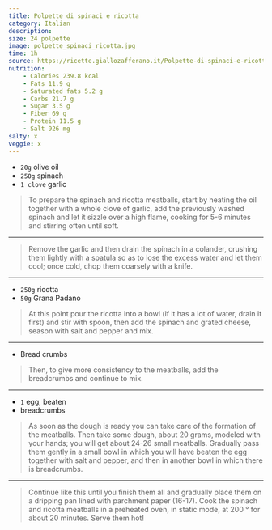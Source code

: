 ```yaml
---
title: Polpette di spinaci e ricotta
category: Italian
description:
size: 24 polpette
image: polpette_spinaci_ricotta.jpg
time: 1h
source: https://ricette.giallozafferano.it/Polpette-di-spinaci-e-ricotta.html
nutrition:
	- Calories 239.8 kcal
	- Fats 11.9 g
	- Saturated fats 5.2 g
	- Carbs 21.7 g
	- Sugar 3.5 g
	- Fiber 69 g
	- Protein 11.5 g
	- Salt 926 mg
salty: x
veggie: x
---
```


* `20g` olive oil
* `250g` spinach
* `1 clove` garlic

> To prepare the spinach and ricotta meatballs, start by heating the oil together with a whole clove of garlic, add the previously washed spinach and let it sizzle over a high flame, cooking for 5-6 minutes and stirring often until soft.

---

> Remove the garlic and then drain the spinach in a colander, crushing them lightly with a spatula so as to lose the excess water and let them cool; once cold, chop them coarsely with a knife.

---

* `250g` ricotta
* `50g` Grana Padano

> At this point pour the ricotta into a bowl (if it has a lot of water, drain it first) and stir with spoon, then add the spinach and grated cheese, season with salt and pepper and mix.

---

* Bread crumbs

> Then, to give more consistency to the meatballs, add the breadcrumbs and continue to mix.

---

* `1` egg, beaten
* breadcrumbs

> As soon as the dough is ready you can take care of the formation of the meatballs. Then take some dough, about 20 grams, modeled with your hands; you will get about 24-26 small meatballs. Gradually pass them gently in a small bowl in which you will have beaten the egg together with salt and pepper, and then in another bowl in which there is breadcrumbs.

---

> Continue like this until you finish them all and gradually place them on a dripping pan lined with parchment paper (16-17). Cook the spinach and ricotta meatballs in a preheated oven, in static mode, at 200 ° for about 20 minutes. Serve them hot! 
